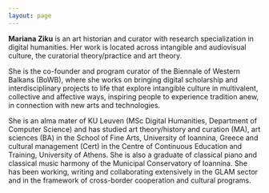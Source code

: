 ```yaml
---
layout: page
---
```



**Mariana Ziku** is an art historian and curator with research specialization in digital humanities. Her work is located across intangible and audiovisual culture, the curatorial theory/practice and art theory.

She is the co-founder and program curator of the Biennale of Western Balkans (BoWB), where she works on bringing digital scholarship and interdisciplinary projects to life that explore intangible culture in multivalent, collective and affective ways, inspiring people to experience tradition anew, in connection with new arts and technologies.

She is an alma mater of KU Leuven (MSc Digital Humanities, Department of Computer Science) and has studied art theory/history and curation (MA), art sciences (BA) in the School of Fine Arts, University of Ioannina, Greece and cultural management (Cert) in the Centre of Continuous Education and Training, University of Athens. She is also a graduate of classical piano and classical music harmony of the Municipal Conservatory of Ioannina. She has been working, writing and collaborating extensively in the GLAM sector and in the framework of cross-border cooperation and cultural programs.
